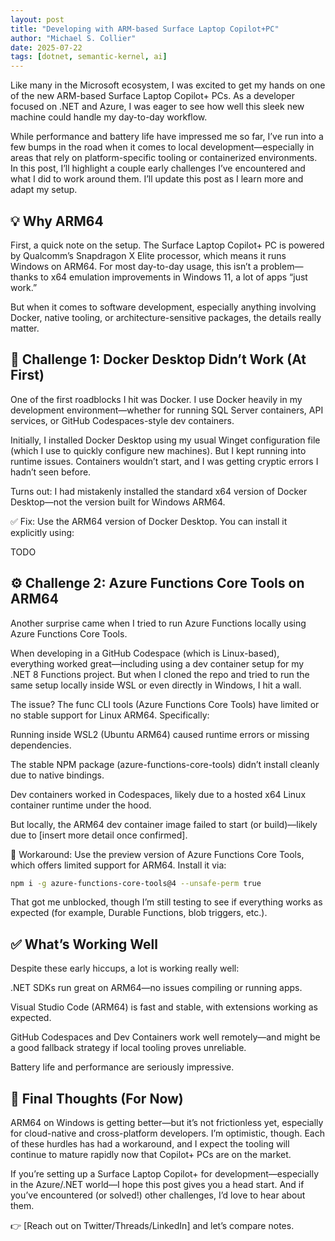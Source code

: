 ```yaml
---
layout: post
title: "Developing with ARM-based Surface Laptop Copilot+PC"
author: "Michael S. Collier"
date: 2025-07-22
tags: [dotnet, semantic-kernel, ai]
---
```


Like many in the Microsoft ecosystem, I was excited to get my hands on one of the new ARM-based Surface Laptop Copilot+ PCs. As a developer focused on .NET and Azure, I was eager to see how well this sleek new machine could handle my day-to-day workflow.

While performance and battery life have impressed me so far, I’ve run into a few bumps in the road when it comes to local development—especially in areas that rely on platform-specific tooling or containerized environments. In this post, I’ll highlight a couple early challenges I’ve encountered and what I did to work around them. I’ll update this post as I learn more and adapt my setup.

## :bulb: Why ARM64

First, a quick note on the setup. The Surface Laptop Copilot+ PC is powered by Qualcomm’s Snapdragon X Elite processor, which means it runs Windows on ARM64. For most day-to-day usage, this isn’t a problem—thanks to x64 emulation improvements in Windows 11, a lot of apps “just work.”

But when it comes to software development, especially anything involving Docker, native tooling, or architecture-sensitive packages, the details really matter.

## :construction: Challenge 1: Docker Desktop Didn’t Work (At First)

One of the first roadblocks I hit was Docker. I use Docker heavily in my development environment—whether for running SQL Server containers, API services, or GitHub Codespaces-style dev containers.

Initially, I installed Docker Desktop using my usual Winget configuration file (which I use to quickly configure new machines). But I kept running into runtime issues. Containers wouldn’t start, and I was getting cryptic errors I hadn’t seen before.

Turns out: I had mistakenly installed the standard x64 version of Docker Desktop—not the version built for Windows ARM64.

✅ Fix: Use the ARM64 version of Docker Desktop. You can install it explicitly using:

TODO

## :gear: Challenge 2: Azure Functions Core Tools on ARM64

Another surprise came when I tried to run Azure Functions locally using Azure Functions Core Tools.

When developing in a GitHub Codespace (which is Linux-based), everything worked great—including using a dev container setup for my .NET 8 Functions project. But when I cloned the repo and tried to run the same setup locally inside WSL or even directly in Windows, I hit a wall.

The issue?
The func CLI tools (Azure Functions Core Tools) have limited or no stable support for Linux ARM64. Specifically:

Running inside WSL2 (Ubuntu ARM64) caused runtime errors or missing dependencies.

The stable NPM package (azure-functions-core-tools) didn’t install cleanly due to native bindings.

Dev containers worked in Codespaces, likely due to a hosted x64 Linux container runtime under the hood.

But locally, the ARM64 dev container image failed to start (or build)—likely due to [insert more detail once confirmed].

🧪 Workaround: Use the preview version of Azure Functions Core Tools, which offers limited support for ARM64. Install it via:

```bash
npm i -g azure-functions-core-tools@4 --unsafe-perm true
```

That got me unblocked, though I’m still testing to see if everything works as expected (for example, Durable Functions, blob triggers, etc.).

## :white_check_mark: What’s Working Well

Despite these early hiccups, a lot is working really well:

.NET SDKs run great on ARM64—no issues compiling or running apps.

Visual Studio Code (ARM64) is fast and stable, with extensions working as expected.

GitHub Codespaces and Dev Containers work well remotely—and might be a good fallback strategy if local tooling proves unreliable.

Battery life and performance are seriously impressive.

## :thought_balloon: Final Thoughts (For Now)

ARM64 on Windows is getting better—but it’s not frictionless yet, especially for cloud-native and cross-platform developers. I’m optimistic, though. Each of these hurdles has had a workaround, and I expect the tooling will continue to mature rapidly now that Copilot+ PCs are on the market.

If you’re setting up a Surface Laptop Copilot+ for development—especially in the Azure/.NET world—I hope this post gives you a head start. And if you’ve encountered (or solved!) other challenges, I’d love to hear about them.

:point_right: [Reach out on Twitter/Threads/LinkedIn] and let’s compare notes.
